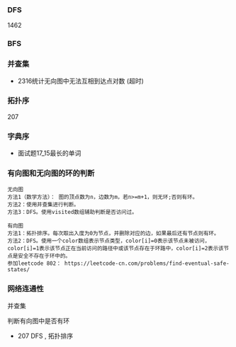 ### DFS
1462

### BFS

### 并查集
+ 2316统计无向图中无法互相到达点对数 (超时)


### 拓扑序
207

### 字典序
+ 面试题17_15最长的单词


### 有向图和无向图的环的判断
```
无向图
方法1（数学方法）： 图的顶点数为n，边数为m，若n>=m+1，则无环;否则有环。
方法2：使用并查集进行判断。
方法3：DFS。使用visited数组辅助判断是否访问过。

有向图
方法1：拓扑排序。每次取出入度为0为节点，并删除对应的边，如果最后还有节点则有环。
方法2：DFS。使用一个color数组表示节点类型，color[i]=0表示该节点未被访问，color[i]=1表示该节点正在当前访问的路径中或该节点存在于环路中，color[i]=2表示该节点是安全不存在于环中的。
参加leetcode 802： https://leetcode-cn.com/problems/find-eventual-safe-states/

```
### 网络连通性
并查集

 判断有向图中是否有环
 + 207 DFS , 拓扑排序